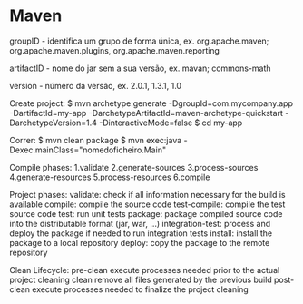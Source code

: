 # Maven
groupID - identifica um grupo de forma única, ex. org.apache.maven; org.apache.maven.plugins, org.apache.maven.reporting

artifactID - nome do jar sem a sua versão, ex. mavan; commons-math

version - número da versão, ex. 2.0.1, 1.3.1, 1.0

Create project:
$ mvn archetype:generate -DgroupId=com.mycompany.app -DartifactId=my-app -DarchetypeArtifactId=maven-archetype-quickstart -DarchetypeVersion=1.4 -DinteractiveMode=false
$ cd my-app

Correr:
$ mvn clean package 
$ mvn exec:java -Dexec.mainClass="nomedoficheiro.Main"

Compile phases:
1.validate
2.generate-sources
3.process-sources
4.generate-resources
5.process-resources
6.compile

Project phases:
validate: check if all information necessary for the build is available
compile: compile the source code
test-compile: compile the test source code
test: run unit tests
package: package compiled source code into the distributable format (jar, war, …)
integration-test: process and deploy the package if needed to run integration tests
install: install the package to a local repository
deploy: copy the package to the remote repository


Clean Lifecycle:
pre-clean	execute processes needed prior to the actual project cleaning
clean		remove all files generated by the previous build
post-clean	execute processes needed to finalize the project cleaning